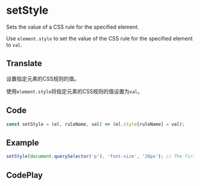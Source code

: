 # setStyle

Sets the value of a CSS rule for the specified element.

Use `element.style` to set the value of the CSS rule for the specified element to `val`.

## Translate

设置指定元素的CSS规则的值。

使用`element.style`将指定元素的CSS规则的值设置为`val`。

## Code

```js
const setStyle = (el, ruleName, val) => (el.style[ruleName] = val);
```

## Example

```js
setStyle(document.querySelector('p'), 'font-size', '20px'); // The first <p> element on the page will have a font-size of 20px
```

## CodePlay

<template>
  <code-play codeplay-id="" />
</template>
